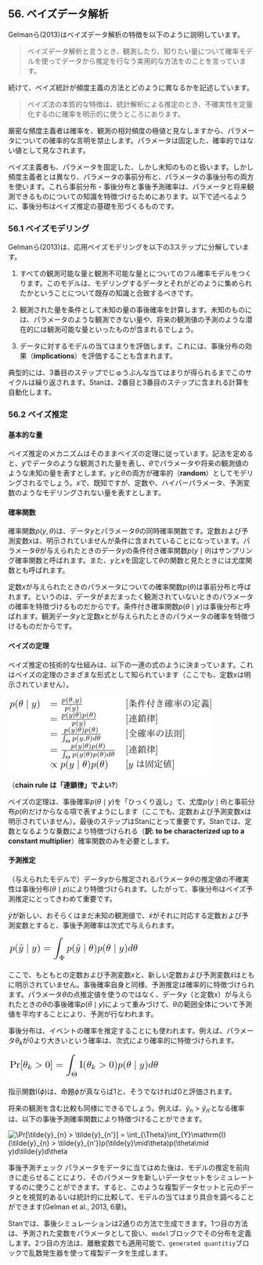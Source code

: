 ## 56. ベイズデータ解析

Gelmanら(2013)はベイズデータ解析の特徴を以下のように説明しています。

> ベイズデータ解析と言うとき、観測したり、知りたい量について確率モデルを使ってデータから推定を行なう実用的な方法をのことを言っています。

続けて、ベイズ統計が頻度主義の方法とどのように異なるかを記述しています。

> ベイズ法の本質的な特徴は、統計解析による推定のとき、不確実性を定量化するのに確率を明示的に使うところにあります。

厳密な頻度主義者は確率を、観測の相対頻度の極値と見なしますから、パラメータについての確率的な言明を禁止します。パラメータは固定した、確率的ではない値として見なされます。

ベイズ主義者も、パラメータを固定した、しかし未知のものと扱います。しかし頻度主義者とは異なり、パラメータの事前分布と、パラメータの事後分布の両方を使います。これら事前分布・事後分布と事後予測確率は、パラメータと将来観測できるものについての知識を特徴づけるためにあります。以下で述べるように、事後分布はベイズ推定の基礎を形づくるものです。

### 56.1 ベイズモデリング

Gelmanら(2013)は、応用ベイズモデリングを以下の3ステップに分解しています。

1. すべての観測可能な量と観測不可能な量とについてのフル確率モデルをつくります。このモデルは、モデリングするデータとそれがどのように集められたかということについて既存の知識と合致するべきです。

2. 観測された量を条件として未知の量の事後確率を計算します。未知のものには、パラメータのような観測できない量や、将来の観測値の予測のような潜在的には観測可能な量といったものが含まれるでしょう。

3. データに対するモデルの当てはまりを評価します。これには、事後分布の効果（**implications**）を評価することも含まれます。

典型的には、3番目のステップでじゅうぶんな当てはまりが得られるまでこのサイクルは繰り返されます。Stanは、2番目と3番目のステップに含まれる計算を自動化します。

### 56.2 ベイズ推定

#### 基本的な量

ベイズ推定のメカニズムはそのままベイズの定理に従っています。記法を定めると、$y$でデータのような観測された量を表し、$\theta$でパラメータや将来の観測値のような未知の量を表すとします。$y$と$\theta$の両方が確率的（**random**）としてモデリングされるでしょう。$x$で、既知ですが、定数や、ハイパーパラメータ、予測変数のようなモデリングされない量を表すとします。

#### 確率関数

確率関数$p(y,\theta)$は、データ$y$とパラメータ$\theta$の同時確率関数です。定数および予測変数$x$は、明示されていませんが条件に含まれていることになっています。パラメータ$\theta$が与えられたときのデータ$y$の条件付き確率関数$p(y\mid\theta)$はサンプリング確率関数と呼ばれます。また、$y$と$x$を固定して$\theta$の関数と見たときには尤度関数とも呼ばれます。

定数$x$が与えられたときのパラメータについての確率関数$p(\theta)$は事前分布と呼ばれます。というのは、データがまだまったく観測されていないときのパラメータの確率を特徴づけるものだからです。条件付き確率関数$p(\theta\mid y)$は事後分布と呼ばれます。観測データ$y$と定数$x$とが与えられたときのパラメータの確率を特徴づけるものだからです。

#### ベイズの定理

ベイズ推定の技術的な仕組みは、以下の一連の式のように決まっています。これはベイズの定理のさまざまな形式として知られています（ここでも、定数$x$は明示されていません）。

![$$ \begin{array}{lll} p(\theta\mid y) &= \frac{p(\theta, y)}{p(y)} & [条件付き確率の定義]\\ &= \frac{p(y\mid\theta)p(\theta)}{p(y)} & [連鎖律] \\ &= \frac{p(y\mid\theta)p(\theta)}{\int_{\Theta}p(y,\theta)d\theta} & [全確率の法則] \\ &= \frac{p(y\mid\theta)p(\theta)}{\int_{\Theta}p(y\mid\theta)p(\theta)d\theta} & [連鎖律] \\ &\propto p(y\mid\theta)p(\theta) & [yは固定値] \end{array} $$](fig/fig01.png)

（**chain rule は「連鎖律」でよい?**）

ベイズの定理は、事後確率$p(\theta\mid y)$を「ひっくり返し」て、尤度$p(y\mid\theta)$と事前分布$p(\theta)$だけからなる項で表すようにします（ここでも、定数および予測変数$x$は明示されていません）。最後のステップはStanにとって重要です。Stanでは、定数となるような乗数により特徴づけられる（**訳: to be characterized up to a constant multiplier**）確率関数のみを必要とします。

#### 予測推定

（与えられたモデルで）データ$y$から推定されるパラメータ$\theta$の推定値の不確実性は事後分布$(\theta\mid p)$により特徴づけられます。したがって、事後分布はベイズ予測推定にとってきわめて重要です。

$\tilde{y}$が新しい、おそらくはまだ未知の観測値で、$\tilde{x}$がそれに対応する定数および予測変数とすると、事後予測確率は次式で与えられます。

![$$ p(\tilde{y} \mid y) = \int_\Phi p(\tilde{y} \mid \theta)p(\theta\mid y)d\theta $$](fig/fig02.png)

ここで、もともとの定数および予測変数$x$と、新しい定数および予測変数$\tilde{x}$はともに明示されていません。事後確率自身と同様、予測推定は確率的に特徴づけられます。パラメータ$\theta$の点推定値を使うのではなく、データ$y$（と定数$x$）が与えられたときの$\theta$の事後確率$p(\theta \mid y)$によって重みづけて、$\theta$の範囲全体について予測値を平均することにより、予測が行なわれます。

事後分布は、イベントの確率を推定することにも使われます。例えば、パラメータ$\theta_k$が0より大きいという確率は、次式により確率的に特徴づけられます。

![$$ \Pr[\theta_{k}>0] = \int_{\Theta}\mathrm{I}(\theta_{k}>0)p(\theta\mid y)d\theta $$](fig/fig03.png)

指示関数$\mathrm{I}(\phi)$は、命題$\phi$が真ならば1と、そうでなければ0と評価されます。

将来の観測を含む比較も同様にできるでしょう。例えば、$\tilde{y}_n > \tilde{y}_{n'}$となる確率は、以下の事後予測確率関数により特徴づけることができます。

![$$ \Pr[\tilde{y}_{n} > \tilde{y}_{n'}] = \int_{\Theta}\int_{Y}\mathrm{I}(\tilde{y}_{n} > \tilde{y}_{n'})p(\tilde{y}\mid\theta)p(\theta\mid y)d\tilde{y}d\theta $$](fig/fig04.png)

事後予測チェック
パラメータをデータに当てはめた後は、モデルの推定を前向きに走らせることにより、そのパラメータを新しいデータセットをシミュレートするのに使うことができます。すると、このような複製データセットと元のデータとを視覚的あるいは統計的に比較して、モデルの当てはまり具合を調べることができます(Gelman et al., 2013, 6章)。

Stanでは、事後シミュレーションは2通りの方法で生成できます。1つ目の方法は、予測された変数をパラメータとして扱い、`model`ブロックでその分布を定義します。2つ目の方法は、離散変数でも適用可能で、`generated quantitiy`ブロックで乱数発生器を使って複製データを生成します。

